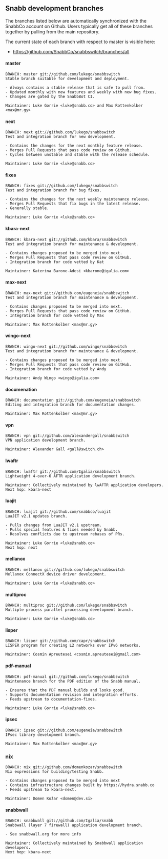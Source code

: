 ## Snabb development branches

The branches listed below are automatically synchronized with the
SnabbCo account on Github. Users typically get all of these branches
together by pulling from the main repository.

The current state of each branch with respect to master is visible here:

- https://github.com/SnabbCo/snabbswitch/branches/all

#### master

    BRANCH: master git://github.com/lukego/snabbswitch
    Stable branch suitable for development and deployment.

    - Always contains a stable release that is safe to pull from.
    - Updated monthly with new features and weekly with new bug fixes.
    - Changes are gated by the SnabbBot CI.

    Maintainer: Luke Gorrie <luke@snabb.co> and Max Rottenkolber <max@mr.gy>

#### next

    BRANCH: next git://github.com/lukego/snabbswitch
    Test and integration branch for new development.

    - Contains the changes for the next monthly feature release.
    - Merges Pull Requests that pass code review on Github.
    - Cycles between unstable and stable with the release schedule.

    Maintainer: Luke Gorrie <luke@snabb.co>

#### fixes

    BRANCH: fixes git://github.com/lukego/snabbswitch
    Test and integration branch for bug fixes.

    - Contains the changes for the next weekly maintenance release.
    - Merges Pull Requests that fix bugs in the latest release.
    - Generally stable.

    Maintainer: Luke Gorrie <luke@snabb.co>

#### kbara-next

    BRANCH: kbara-next git://github.com/kbara/snabbswitch
    Test and integration branch for maintenance & development.

    - Contains changes proposed to be merged into next.
    - Merges Pull Requests that pass code review on GitHub.
    - Integration branch for code vetted by Kat

    Maintainer: Katerina Barone-Adesi <kbarone@igalia.com>

#### max-next

    BRANCH: max-next git://github.com/eugeneia/snabbswitch
    Test and integration branch for maintenance & development.

    - Contains changes proposed to be merged into next.
    - Merges Pull Requests that pass code review on GitHub.
    - Integration branch for code vetted by Max

    Maintainer: Max Rottenkolber <max@mr.gy>

#### wingo-next

    BRANCH: wingo-next git://github.com/wingo/snabbswitch
    Test and integration branch for maintenance & development.

    - Contains changes proposed to be merged into next.
    - Merges Pull Requests that pass code review on GitHub.
    - Integration branch for code vetted by Andy

    Maintainer: Andy Wingo <wingo@igalia.com>

#### documenation

    BRANCH: documentation git://github.com/eugeneia/snabbswitch
    Editing and integration branch for documentation changes.

    Maintainer: Max Rottenkolber <max@mr.gy>

#### vpn

    BRANCH: vpn git://github.com/alexandergall/snabbswitch
    VPN application development branch.

    Maintainer: Alexander Gall <gall@switch.ch>

#### lwaftr

    BRANCH: lwaftr git://github.com/Igalia/snabbswitch
    Lightweight 4-over-6 AFTR application development branch.

    Maintainer: Collectively maintained by lwAFTR application developers.
    Next hop: kbara-next

#### luajit

    BRANCH: luajit git://github.com/snabbco/luajit
    LuaJIT v2.1 updates branch.

    - Pulls changes from LuaJIT v2.1 upstream.
    - Pulls special features & fixes needed by Snabb.
    - Resolves conflicts due to upstream rebases of PRs.

    Maintainer: Luke Gorrie <luke@snabb.co>
    Next hop: next

#### mellanox

    BRANCH: mellanox git://github.com/lukego/snabbswitch
    Mellanox ConnectX device driver development.

    Maintainer: Luke Gorrie <luke@snabb.co>

#### multiproc

    BRANCH: multiproc git://github.com/lukego/snabbswitch
    Multiple process parallel processing development branch.

    Maintainer: Luke Gorrie <luke@snabb.co>

#### lisper

    BRANCH: lisper git://github.com/capr/snabbswitch
    LISPER program for creating L2 networks over IPv6 networks.

    Maintainer: Cosmin Apreutesei <cosmin.apreutesei@gmail.com>

#### pdf-manual

    BRANCH: pdf-manual git://github.com/lukego/snabbswitch
    Maintenance branch for the PDF edition of the Snabb manual.

    - Ensures that the PDF manual builds and looks good.
    - Supports documentation revision and integration efforts.
    - Feeds upstream to documentation-fixes.

    Maintainer: Luke Gorrie <luke@snabb.co>

#### ipsec

    BRANCH: ipsec git://github.com/eugeneia/snabbswitch
    IPsec library development branch.

    Maintainer: Max Rottenkolber <max@mr.gy>

### nix

    BRANCH: nix git://github.com/domenkozar/snabbswitch
    Nix expressions for building/testing Snabb.

    - Contains changes proposed to be merged into next
    - Contains infrastructure changes built by https://hydra.snabb.co
    - Feeds upstream to kbara-next.

    Maintainer: Domen Kožar <domen@dev.si>

#### snabbwall

    BRANCH: snabbwall git://github.com/Igalia/snabb
    Snabbwall (layer 7 firewall) application development branch.

    - See snabbwall.org for more info

    Maintainer: Collectively maintained by Snabbwall application developers.
    Next hop: kbara-next

